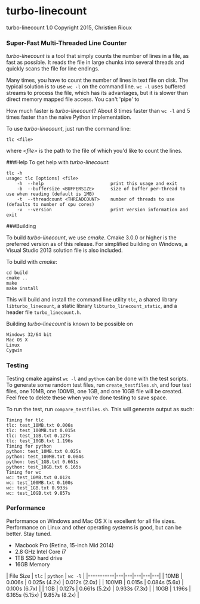 # turbo-linecount
turbo-linecount 1.0 Copyright 2015, Christien Rioux

### Super-Fast Multi-Threaded Line Counter

*turbo-linecount* is a tool that simply counts the number of lines in a file, as fast as possible. It reads the file in large chunks into several threads and quickly scans the file for line endings.

Many times, you have to count the number of lines in text file on disk. The typical solution is to use `wc -l` on the command line. `wc -l` uses buffered streams to process the file, which has its advantages, but it is slower than direct memory mapped file access. You can't 'pipe' to 

How much faster is *turbo-linecount*? About 8 times faster than `wc -l` and 5 times faster than the naive Python implementation.

To use *turbo-linecount*, just run the command line:

```
tlc <file>
```

where *\<file\>* is the path to the file of which you'd like to count the lines. 

###Help
To get help with *turbo-linecount*:

```
tlc -h
usage: tlc [options] <file>
    -h  --help                         print this usage and exit
    -b  --buffersize <BUFFERSIZE>      size of buffer per-thread to use when reading (default is 1MB)
    -t  --threadcount <THREADCOUNT>    number of threads to use (defaults to number of cpu cores)
    -v  --version                      print version information and exit
```

###Building

To build *turbo-linecount*, we use *cmake*. Cmake 3.0.0 or higher is the preferred version as of this release. For simplified building on Windows, a Visual Studio 2013 solution file is also included.

To build with *cmake*:
```
cd build
cmake ..
make
make install
```

This will build and install the command line utility `tlc`, a shared library `libturbo_linecount`, a static library `libturbo_linecount_static`, and a header file `turbo_linecount.h`.

Building *turbo-linecount* is known to be possible on

```
Windows 32/64 bit
Mac OS X
Linux
Cygwin
``` 

### Testing

Testing cmake against `wc -l` and `python` can be done with the test scripts. To generate some random test files, run `create_testfiles.sh`, and four test files,    one 10MB, one 100MB, one 1GB, and one 10GB file will be created. Feel free to delete these when you're done testing to save space.

To run the test, run `compare_testfiles.sh`. This will generate output as such:

```
Timing for tlc
tlc: test_10MB.txt 0.006s
tlc: test_100MB.txt 0.015s
tlc: test_1GB.txt 0.127s
tlc: test_10GB.txt 1.196s
Timing for python
python: test_10MB.txt 0.025s
python: test_100MB.txt 0.084s
python: test_1GB.txt 0.661s
python: test_10GB.txt 6.165s
Timing for wc
wc: test_10MB.txt 0.012s
wc: test_100MB.txt 0.100s
wc: test_1GB.txt 0.933s
wc: test_10GB.txt 9.857s
``` 

### Performance

Performance on Windows and Mac OS X is excellent for all file sizes. Performance on Linux and other operating systems is good, but can be better. Stay tuned.

* Macbook Pro (Retina, 15-inch Mid 2014)  
* 2.8 GHz Intel Core i7  
* 1TB SSD hard drive  
* 16GB Memory

| File Size | `tlc`  | `python`  | `wc -l` |
|-----------|---|---|---|---|---|
| 10MB      | 0.006s  | 0.025s (4.2x) | 0.012s (2.0x) |
| 100MB     | 0.015s  | 0.084s (5.6x) |  0.100s (6.7x) | 
| 1GB       | 0.127s  | 0.661s (5.2x) | 0.933s (7.3x) |
| 10GB      | 1.196s   | 6.165s (5.15x) | 9.857s (8.2x) |
